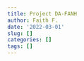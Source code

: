 ```yaml
---
title: Project DA-FANH
author: Faith F.
date: '2022-03-01'
slug: []
categories: []
tags: []
---
```

